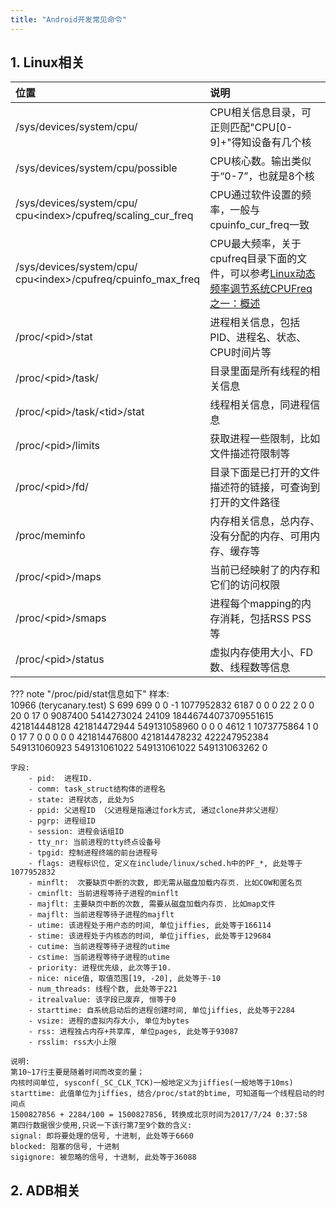 ```yaml
---
title: "Android开发常见命令"
---
```


## 1. Linux相关

|  位置  | 说明 |
| :- | :-- |
| /sys/devices/system/cpu/ | CPU相关信息目录，可正则匹配"CPU[0-9]+"得知设备有几个核 |
| /sys/devices/system/cpu/possible | CPU核心数。输出类似于“0-7”，也就是8个核 |
| /sys/devices/system/cpu/<br/>cpu<index\>/cpufreq/scaling_cur_freq | CPU通过软件设置的频率，一般与cpuinfo_cur_freq一致 |
| /sys/devices/system/cpu/<br/>cpu<index\>/cpufreq/cpuinfo_max_freq | CPU最大频率，关于cpufreq目录下面的文件，可以参考[Linux动态频率调节系统CPUFreq之一：概述](https://blog.csdn.net/gjy211/article/details/52223181) |
| /proc/<pid\>/stat | 进程相关信息，包括PID、进程名、状态、CPU时间片等 |
| /proc/<pid\>/task/ | 目录里面是所有线程的相关信息 |
| /proc/<pid\>/task/<tid\>/stat | 线程相关信息，同进程信息 |
| /proc/<pid\>/limits | 获取进程一些限制，比如文件描述符限制等 |
| /proc/<pid\>/fd/ | 目录下面是已打开的文件描述符的链接，可查询到打开的文件路径 |
| /proc/meminfo | 内存相关信息，总内存、没有分配的内存、可用内存、缓存等 |
| /proc/<pid\>/maps | 当前已经映射了的内存和它们的访问权限 |
| /proc/<pid\>/smaps | 进程每个mapping的内存消耗，包括RSS PSS等 |
| /proc/<pid\>/status | 虚拟内存使用大小、FD数、线程数等信息 |

??? note "/proc/pid/stat信息如下" 
    样本:  
    10966 (terycanary.test) S 699 699 0 0 -1 1077952832 6187 0 0 0 22 2 0 0 20 0 17 0 9087400 5414273024
        24109 18446744073709551615 421814448128 421814472944 549131058960 0 0 0 4612 1 1073775864
        1 0 0 17 7 0 0 0 0 0 421814476800 421814478232 422247952384 549131060923 549131061022 549131061022
        549131063262 0
    
    字段:  
        - pid:  进程ID.  
        - comm: task_struct结构体的进程名  
        - state: 进程状态, 此处为S  
        - ppid: 父进程ID （父进程是指通过fork方式, 通过clone并非父进程）  
        - pgrp: 进程组ID  
        - session: 进程会话组ID  
        - tty_nr: 当前进程的tty终点设备号  
        - tpgid: 控制进程终端的前台进程号  
        - flags: 进程标识位, 定义在include/linux/sched.h中的PF_*, 此处等于1077952832  
        - minflt:  次要缺页中断的次数, 即无需从磁盘加载内存页. 比如COW和匿名页  
        - cminflt: 当前进程等待子进程的minflt  
        - majflt: 主要缺页中断的次数, 需要从磁盘加载内存页. 比如map文件  
        - majflt: 当前进程等待子进程的majflt  
        - utime: 该进程处于用户态的时间, 单位jiffies, 此处等于166114  
        - stime: 该进程处于内核态的时间, 单位jiffies, 此处等于129684  
        - cutime: 当前进程等待子进程的utime  
        - cstime: 当前进程等待子进程的utime  
        - priority: 进程优先级, 此次等于10.  
        - nice: nice值, 取值范围[19, -20], 此处等于-10  
        - num_threads: 线程个数, 此处等于221  
        - itrealvalue: 该字段已废弃, 恒等于0  
        - starttime: 自系统启动后的进程创建时间, 单位jiffies, 此处等于2284  
        - vsize: 进程的虚拟内存大小, 单位为bytes  
        - rss: 进程独占内存+共享库, 单位pages, 此处等于93087  
        - rsslim: rss大小上限  
    
    说明:  
    第10~17行主要是随着时间而改变的量；  
    内核时间单位, sysconf(_SC_CLK_TCK)一般地定义为jiffies(一般地等于10ms)  
    starttime: 此值单位为jiffies, 结合/proc/stat的btime, 可知道每一个线程启动的时间点  
    1500827856 + 2284/100 = 1500827856, 转换成北京时间为2017/7/24 0:37:58  
    第四行数据很少使用,只说一下该行第7至9个数的含义:  
    signal: 即将要处理的信号, 十进制, 此处等于6660   
    blocked: 阻塞的信号, 十进制  
    sigignore: 被忽略的信号, 十进制, 此处等于36088
        

## 2. ADB相关